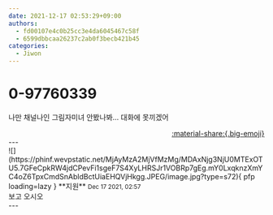 ```yaml
---
date: 2021-12-17 02:53:29+09:00
authors:
  - fd00107e4c0b25cc3e4da6045467c58f
  - 6599dbbcaa26237c2ab0f3becb421b45
categories:
  - Jiwon
---
```


# 0-97760339

<div class="post-container" markdown="1">
<div class="content-container md-sidebar__scrollwrap" markdown="1">

나만 채널나인 그림자미녀 안봤나봐... 대화에 못끼겠어

</div>
</div>

<div style="text-align: right;" markdown="1">
<a href="https://weverse.io/fromis9/fanpost/0-97760339" style="text-align: right;">:material-share:{.big-emoji}</a>
</div>
---

<div class="comments-container md-sidebar__scrollwrap" markdown="1">
<div class="comment" markdown="1">
<div class='id-container' markdown="1">
![](https://phinf.wevpstatic.net/MjAyMzA2MjVfMzMg/MDAxNjg3NjU0MTExOTU5.7GFeCpkRW4jdCPevFi1sgeF7S4XyLHRSJr1VOBRp7gEg.mY0LxqknzXmYC4oZ6TpxCmdSnAbldBctUiaEHQVjHkgg.JPEG/image.jpg?type=s72){ pfp loading=lazy }
**<span class="artist">지원</span>** <small>Dec 17 2021, 02:57</small><br>
</div>
<div class='comment-body' markdown="1">
보고 오시오
</div>
</div>
</div>
---
